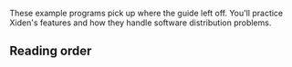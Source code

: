 These example programs pick up where the guide left off. You'll
practice Xiden's features and how they handle software distribution
problems.

## Reading order
